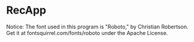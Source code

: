 # RecApp


Notice: The font used in this program is "Roboto," by Christian Robertson.
Get it at fontsquirrel.com/fonts/roboto under the Apache License.